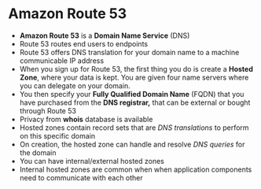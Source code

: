 # Amazon Route 53

* **Amazon Route 53** is a **Domain Name Service** (DNS)
* Route 53 routes end users to endpoints
* Route 53 offers DNS translation for your domain name to a machine communicable IP address
* When you sign up for Route 53, the first thing you do is create a **Hosted Zone**, where your data is kept. You are given four name servers where you can delegate on your domain.
* You then specify your **Fully Qualified Domain Name** (FQDN) that you have purchased from the **DNS registrar,** that can be external or bought through Route 53
* Privacy from **whois** database is available
* Hosted zones contain record sets that are *DNS translations* to perform on this specific domain
* On creation, the hosted zone can handle and resolve *DNS queries* for the domain
* You can have internal/external hosted zones
* Internal hosted zones are common when when application components need to communicate with each other
